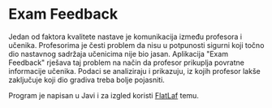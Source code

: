 # Exam Feedback
Jedan od faktora kvalitete nastave je komunikacija između profesora i učenika. Profesorima je česti problem da nisu u potpunosti sigurni koji točno dio nastavnog sadržaja učenicima nije bio jasan. Aplikacija "Exam Feedback" rješava taj problem na način da profesor prikuplja povratne informacije učenika. Podaci se analiziraju i prikazuju, iz kojih profesor lakše zaključuje koji dio gradiva treba bolje pojasniti.

Program je napisan u Javi i za izgled koristi [FlatLaf](https://github.com/JFormDesigner/FlatLaf) temu.